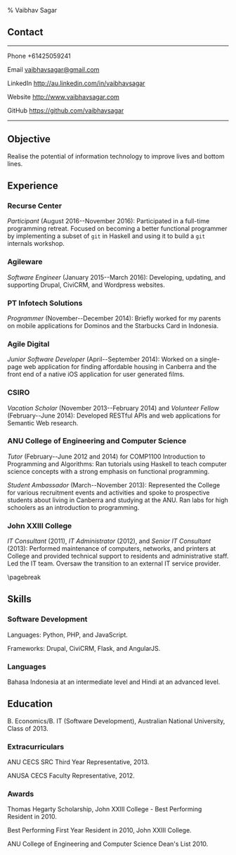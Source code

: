 % Vaibhav Sagar


## Contact ##

-------- ----------------------------------------------------------------------
Phone    +61425059241

Email    <vaibhavsagar@gmail.com>

LinkedIn <http://au.linkedin.com/in/vaibhavsagar>

Website  <http://www.vaibhavsagar.com>

GitHub   <https://github.com/vaibhavsagar>
-------- ----------------------------------------------------------------------


## Objective ##

Realise the potential of information technology to improve lives and bottom
lines.

## Experience ##

### Recurse Center ###

*Participant* (August 2016--November 2016): Participated in a full-time
programming retreat. Focused on becoming a better functional programmer by
implementing a subset of `git` in Haskell and using it to build a `git`
internals workshop.

### Agileware ###

*Software Engineer* (January 2015--March 2016): Developing, updating, and
supporting Drupal, CiviCRM, and Wordpress websites.

### PT Infotech Solutions ###

*Programmer* (November--December 2014): Briefly worked for my parents on mobile
applications for Dominos and the Starbucks Card in Indonesia.

### Agile Digital ###

*Junior Software Developer* (April--September 2014): Worked on a single-page
web application for finding affordable housing in Canberra and the front end
of a native iOS application for user generated films.

### CSIRO ###

*Vacation Scholar* (November 2013--February 2014) and *Volunteer Fellow*
(February--June 2014): Developed RESTful APIs and web applications for
Semantic Web research.

### ANU College of Engineering and Computer Science ###

*Tutor* (February--June 2012 and 2014) for COMP1100 Introduction to Programming
and Algorithms: Ran tutorials using Haskell to teach computer science concepts
with a strong emphasis on functional programming.

*Student Ambassador* (March--November 2013): Represented the College for
various recruitment events and activities and spoke to prospective students
about living in Canberra and studying at the ANU. Ran labs for high schoolers
as an introduction to programming.

### John XXIII College ###

*IT Consultant* (2011), *IT Administrator* (2012), and *Senior IT Consultant*
(2013): Performed maintenance of computers, networks, and printers at College
and provided technical support to residents and administrative staff. Led the
IT team. Oversaw the transition to an external IT service provider.

\pagebreak

## Skills ##

### Software Development ###

Languages: Python, PHP, and JavaScript.

Frameworks: Drupal, CiviCRM, Flask, and AngularJS.

### Languages ###

Bahasa Indonesia at an intermediate level and Hindi at an advanced level.

## Education ##

B. Economics/B. IT (Software Development), Australian National University,
Class of 2013.

### Extracurriculars ###

ANU CECS SRC Third Year Representative, 2013.

ANUSA CECS Faculty Representative, 2012.

### Awards ###

Thomas Hegarty Scholarship, John XXIII College - Best Performing Resident in
2010.

Best Performing First Year Resident in 2010, John XXIII College.

ANU College of Engineering and Computer Science Dean's List 2010.
